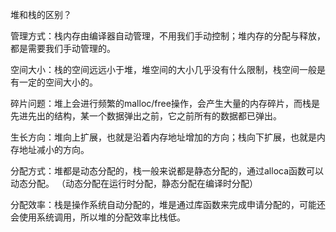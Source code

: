 堆和栈的区别？



管理方式：栈内存由编译器自动管理，不用我们手动控制；堆内存的分配与释放，都是需要我们手动管理的。

空间大小：栈的空间远远小于堆，堆空间的大小几乎没有什么限制，栈空间一般是有一定的空间大小的。

碎片问题：堆上会进行频繁的malloc/free操作，会产生大量的内存碎片，而栈是先进先出的结构，某一个数据弹出之前，它之前所有的数据都已弹出。

生长方向：堆向上扩展，也就是沿着内存地址增加的方向；栈向下扩展，也就是内存地址减小的方向。

分配方式：堆都是动态分配的，栈一般来说都是静态分配的，通过alloca函数可以动态分配。
（动态分配在运行时分配，静态分配在编译时分配）

分配效率：栈是操作系统自动分配的，堆是通过库函数来完成申请分配的，可能还会使用系统调用，所以堆的分配效率比栈低。

